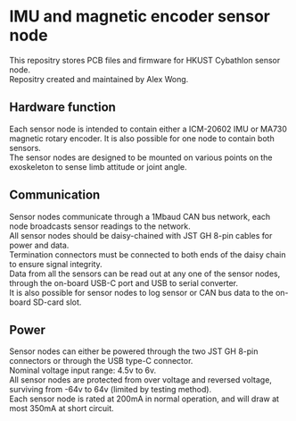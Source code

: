 # IMU and magnetic encoder sensor node
This repositry stores PCB files and firmware for HKUST Cybathlon sensor node.  
Repositry created and maintained by Alex Wong.  
  
## Hardware function
Each sensor node is intended to contain either a ICM-20602 IMU or MA730 magnetic rotary encoder. It is also possible for one node to contain both sensors.  
The sensor nodes are designed to be mounted on various points on the exoskeleton to sense limb attitude or joint angle.  
  
## Communication
Sensor nodes communicate through a 1Mbaud CAN bus network, each node broadcasts sensor readings to the network.   
All sensor nodes should be daisy-chained with JST GH 8-pin cables for power and data.  
Termination connectors must be connected to both ends of the daisy chain to ensure signal integrity.  
Data from all the sensors can be read out at any one of the sensor nodes, through the on-board USB-C port and USB to serial converter.  
It is also possible for sensor nodes to log sensor or CAN bus data to the on-board SD-card slot.  
  
## Power  
Sensor nodes can either be powered through the two JST GH 8-pin connectors or through the USB type-C connector.  
Nominal voltage input range: 4.5v to 6v.  
All sensor nodes are protected from over voltage and reversed voltage, surviving from -64v to 64v (limited by testing method).  
Each sensor node is rated at 200mA in normal operation, and will draw at most 350mA at short circuit.  

